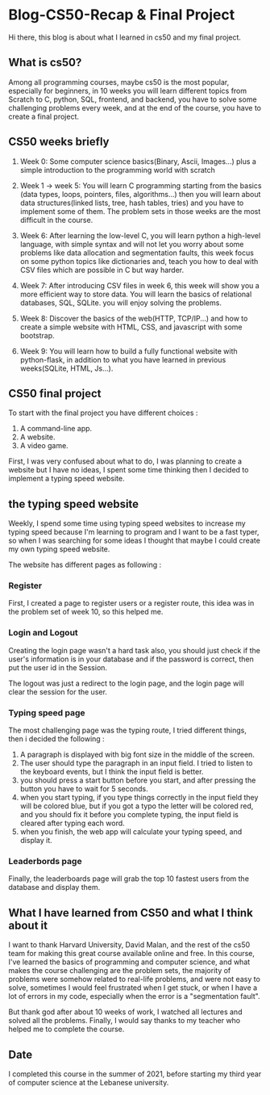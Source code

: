 # Blog-CS50-Recap & Final Project

Hi there, this blog is about what I learned in cs50 and my final project.

## What is cs50?

Among all programming courses, maybe cs50 is the most popular, especially for beginners, in 10 weeks you will learn different topics from Scratch to C, python,  SQL, frontend, and backend, you have to solve some challenging problems every week, and at the end of the course, you have to create a final project.  

## CS50 weeks briefly

1. Week 0: Some computer science basics(Binary, Ascii, Images...) plus 
a simple introduction to the programming world with scratch

2. Week 1 -> week 5: You will learn C programming starting from the basics
(data types, loops, pointers, files, algorithms...) then you will learn about data structures(linked lists, tree, hash tables, tries) and you have to implement some of them. The problem sets in those weeks are the most difficult in the course.

3. Week 6: After learning the low-level C, you will learn python a high-level language, with simple syntax and will not let you worry about some problems like data allocation and segmentation faults, this week focus on some python topics like dictionaries and, teach you how to deal with CSV files which are possible in C but way harder.

4. Week 7: After introducing CSV files in week 6, this week will show you a more efficient way to store data. You will learn the basics of relational databases, SQL, SQLite. you will enjoy solving the problems. 

5. Week 8: Discover the basics of the web(HTTP, TCP/IP...) and how to create a simple website with HTML, CSS, and javascript with some bootstrap.

6. Week 9: You will learn how to build a fully functional website with python-flask, in addition to what you have learned in previous weeks(SQLite, HTML, Js...).

## CS50 final project

To start with the final project you have different choices :
 
1. A command-line app.
2. A website.
3. A video game.

First, I was very confused about what to do, I was planning to create a website but I have no ideas, I spent some time thinking then I decided to implement a typing speed website.

## the typing speed website 

Weekly, I spend some time using typing speed websites to increase my typing speed because I'm learning to program and I want to be a fast typer, so when I was searching for some ideas I thought that maybe I could create my own typing speed website.

The website has different pages as following :


### Register

First, I created a page to register users or a register route, this idea was in the problem set of week 10, so this helped me.

### Login and Logout

Creating the login page wasn't a hard task also, you should just check if the user's information is in your database and if the password is correct, then put the user id in the Session.

The logout was just a redirect to the login page, and the login page will clear the session for the user.

### Typing speed page

The most challenging page was the typing route, I tried different things, then i decided the following :

1. A paragraph is displayed with big font size in the middle of the screen.
2. The user should type the paragraph in an input field. I tried to listen to the keyboard events, but I think the input field is better.
3. you should press a start button before you start, and after pressing the button you have to wait for 5 seconds.
4. when you start typing, if you type things correctly in the input field they will be colored blue, but if you got a typo the letter will be colored red, and you should fix it before you complete typing, the input field is cleared after typing each word.
5. when you finish, the web app will calculate your typing speed, and display it.

### Leaderbords page 

Finally, the leaderboards page will grab the top 10 fastest users from the database and display them.

## What I have learned from CS50 and what I think about it

I want to thank Harvard University, David Malan, and the rest of the cs50 team for making this great course available online and free. In this course, I've learned the basics of programming and computer science, and what makes the course challenging are the problem sets, the majority of problems were somehow related to real-life problems, and were not easy to solve,  sometimes I would feel frustrated when I get stuck, or when I have a lot of errors in my code, especially when the error is a "segmentation fault". 

But thank god after about 10 weeks of work, I watched all lectures and solved all the problems. Finally, I would say thanks to my teacher who helped me to complete the course.

## Date

I completed this course in the summer of 2021, before starting my third year of computer science at the Lebanese university.